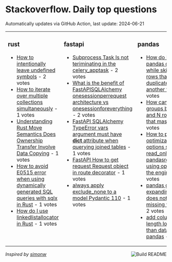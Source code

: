 # Stackoverflow. Daily top questions 

Automatically updates via GitHub Action, last update: <!-- date starts -->2024-06-21<!-- date ends -->


<table><tr><td valign="top" width="33%">

### rust
<!-- rust starts -->
* [How to intentionally leave undefined symbols](https://stackoverflow.com/questions/78649710/how-to-intentionally-leave-undefined-symbols) - 2 votes
* [How to iterate over multiple collections simultaneously](https://stackoverflow.com/questions/78645446/how-to-iterate-over-multiple-collections-simultaneously) - 1 votes
* [Understanding Rust Move Semantics Does Ownership Transfer Involve Data Copying](https://stackoverflow.com/questions/78653532/understanding-rust-move-semantics-does-ownership-transfer-involve-data-copying) - 1 votes
* [How to avoid E0515 error when using dynamically generated SQL queries with sqlx in Rust](https://stackoverflow.com/questions/78651546/how-to-avoid-e0515-error-when-using-dynamically-generated-sql-queries-with-sqlx) - 1 votes
* [How do I use linkedlistallocator in Rust](https://stackoverflow.com/questions/78645054/how-do-i-use-linked-list-allocator-in-rust) - 1 votes
<!-- rust ends -->
</td><td valign="top" width="34%">


### fastapi
<!-- fastapi starts -->
* [Subprocess Task Is not teriminating in the celery_apptask](https://stackoverflow.com/questions/78652491/subprocess-task-is-not-teriminating-in-the-celery-app-task) - 2 votes
* [What is the benefit of FastAPISQLAlchemy onesessionperrequest architecture vs onesessionforeverything](https://stackoverflow.com/questions/78648595/what-is-the-benefit-of-fastapisqlalchemy-one-session-per-request-architecture-v) - 2 votes
* [FastAPI SQLAlchemy TypeError vars argument must have __dict__ attribute when querying joined tables](https://stackoverflow.com/questions/78654070/fastapi-sqlalchemy-typeerror-vars-argument-must-have-dict-attribute-when) - 1 votes
* [FastAPI How to get request Request object in route decorator](https://stackoverflow.com/questions/78651413/fastapi-how-to-get-request-request-object-in-route-decorator) - 1 votes
* [always apply exclude_none to a model Pydantic 110](https://stackoverflow.com/questions/78651357/always-apply-exclude-none-to-a-model-pydantic-1-10) - 1 votes
<!-- fastapi ends -->
</td><td valign="top" width="34%">


### pandas
<!-- pandas starts -->
* [How do I perform pandas cumsum while skipping rows that are duplicated in another field](https://stackoverflow.com/questions/78645037/how-do-i-perform-pandas-cumsum-while-skipping-rows-that-are-duplicated-in-anothe) - 10 votes
* [How can I form groups by a mask and N rows after that mask](https://stackoverflow.com/questions/78653471/how-can-i-form-groups-by-a-mask-and-n-rows-after-that-mask) - 3 votes
* [How to pass optimization options such as read_onlyTrue to pandasread_excel using openpyxl as the engine](https://stackoverflow.com/questions/78649010/how-to-pass-optimization-options-such-as-read-only-true-to-pandas-read-excel) - 2 votes
* [pandas groupby expanding mean does not accept missing values](https://stackoverflow.com/questions/78649817/pandas-groupby-expanding-mean-does-not-accept-missing-values) - 2 votes
* [add column of length longer than dataframe pandas](https://stackoverflow.com/questions/78651392/add-column-of-length-longer-than-dataframe-pandas) - 2 votes
<!-- pandas ends -->
</td></tr></table>

<a href="https://github.com/hp0404/hp0404/actions"><img src="https://github.com/hp0404/hp0404/workflows/Build%20README/badge.svg" align="right" alt="Build README"></a> <p>*Inspired by  [simonw](https://github.com/simonw/simonw)*</p>
